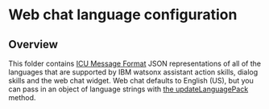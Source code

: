 # Web chat language configuration

## Overview

This folder contains [ICU Message Format](http://userguide.icu-project.org/formatparse/messages) JSON representations of all of the languages that are supported by IBM watsonx assistant action skills, dialog skills and the web chat widget. Web chat defaults to English (US), but you can pass in an object of language strings with
[the updateLanguagePack](https://web-chat.global.assistant.watson.cloud.ibm.com/docs.html?to=api-instance-methods#languages) method.